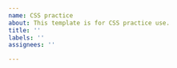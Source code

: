 ```yaml
---
name: CSS practice
about: This template is for CSS practice use.
title: ''
labels: ''
assignees: ''

---
```



